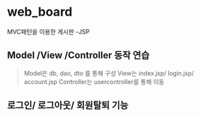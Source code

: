 # web_board
MVC패턴을 이용한 게시판 -JSP

## Model /View /Controller 동작 연습

> Model은 db, dao, dto 를 통해 구성
> View는 index.jsp/ login.jsp/ account.jsp
> Controller는 usercontroller를 통해 이동



## 로그인/ 로그아웃/ 회원탈퇴 기능 
